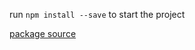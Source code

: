 run `npm install --save` to start the project

[package source](https://github.com/serenity-kit/opaque)